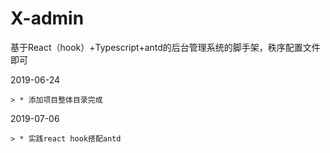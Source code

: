 # X-admin
基于React（hook）+Typescript+antd的后台管理系统的脚手架，秩序配置文件即可


2019-06-24  
 
    > * 添加项目整体目录完成 
 
2019-07-06  
 
    > * 实践react hook搭配antd
